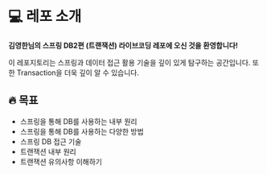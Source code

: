 # :computer: 레포 소개

**김영한님의 스프링 DB2편 (트랜잭션) 라이브코딩 레포에 오신 것을 환영합니다!**

이 레포지토리는 스프링과 데이터 접근 활용 기술을 깊이 있게 탐구하는 공간입니다.
또한 Transaction을 더욱 깊이 알 수 있습니다.

## :fire: 목표

- 스프링을 통해 DB를 사용하는 내부 원리
- 스프링을 통해 DB를 사용하는 다양한 방법
- 스프링 DB 접근 기술
- 트랜잭션 내부 원리
- 트랜잭션 유의사항 이해하기
